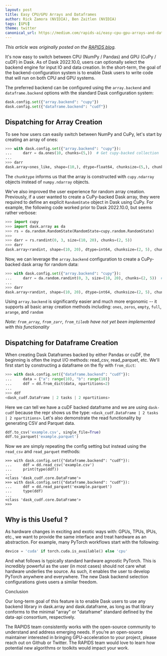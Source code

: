 ```yaml
---
layout: post
title: Easy CPU/GPU Arrays and Dataframes
author: Rick Zamora (NVIDIA), Ben Zaitlen (NVIDIA)
tags: [GPU]
theme: twitter
canonical_url: https://medium.com/rapids-ai/easy-cpu-gpu-arrays-and-dataframes-run-your-dask-code-where-youd-like-e349d92351d
---
```


_This article was originally posted on the [RAPIDS blog](https://medium.com/rapids-ai/easy-cpu-gpu-arrays-and-dataframes-run-your-dask-code-where-youd-like-e349d92351d)._

It's now easy to switch between CPU (NumPy / Pandas) and GPU (CuPy / cuDF) in Dask.
As of Dask 2022.10.0, users can optionally select the backend engine for input IO and data creation. In the short-term, the goal of the backend-configuration system is to enable Dask users to write code that will run on both CPU and GPU systems.

The preferred backend can be configured using the `array.backend` and `dataframe.backend` options with the standard Dask configuration system:

```python
dask.config.set({"array.backend": "cupy"})
dask.config.set({"dataframe.backend": "cudf"})
```

## Dispatching for Array Creation

To see how users can easily switch between NumPy and CuPy, let's start by creating an array of ones:

```python
>>> with dask.config.set({"array.backend": "cupy"}):
...     darr = da.ones(10, chunks=(5,))  # Get cupy-backed collection
...
>>> darr
dask.array<ones_like, shape=(10,), dtype=float64, chunksize=(5,), chunktype=cupy.ndarray>
```

The `chunktype` informs us that the array is constructed with `cupy.ndarray`
objects instead of `numpy.ndarray` objects.

We've also improved the user experience for random array creation. Previously, if a user wanted to create a CuPy-backed Dask array, they were required to define an explicit `RandomState` object in Dask using CuPy. For example, the following code worked prior to Dask 2022.10.0, but seems rather verbose:

```python
>>> import cupy
>>> import dask.array as da
>>> rs = da.random.RandomState(RandomState=cupy.random.RandomState)
>>>
>>> darr = rs.randint(0, 3, size=(10, 20), chunks=(2, 5))
>>> darr
dask.array<randint, shape=(10, 20), dtype=int64, chunksize=(2, 5), chunktype=cupy.ndarray>
```

Now, we can leverage the `array.backend` configuration to create a CuPy-backed dask array for random data:

```python
>>> with dask.config.set({"array.backend": "cupy"}):
...     darr = da.random.randint(0, 3, size=(10, 20), chunks=(2, 5))  # Get cupy-backed collection
...
>>> darr
dask.array<randint, shape=(10, 20), dtype=int64, chunksize=(2, 5), chunktype=cupy.ndarray>
```

Using `array.backend` is significantly easier and much more ergonomic -- it supports all basic array creation methods including: `ones`, `zeros`, `empty`, `full`, `arange`, and `random`

_Note: `from_array`, `from_zarr`, `from_tiledb` have not yet been implemented
with this functionality_

## Dispatching for Dataframe Creation

When creating Dask Dataframes backed by either Pandas or cuDF, the beginning is often the input I/O methods: read_csv, read_parquet, etc. We'll first start by constructing a dataframe on the fly with `from_dict`:

```python
>>> with dask.config.set({"dataframe.backend": "cudf"}):
...     data = {"a": range(10), "b": range(10)}
...     ddf = dd.from_dict(data, npartitions=2)
...
>>> ddf
<dask_cudf.DataFrame | 2 tasks | 2 npartitions>
```

Here we can tell we have a cuDF backed dataframe and we are using `dask-cudf`
because the repr shows us the type: `<dask_cudf.DataFrame | 2 tasks | 2 npartitions>`.
Let's also demonstrate the read functionality by generating CSV and
Parquet data.

```python
ddf.to_csv('example.csv', single_file=True)
ddf.to_parquet('example.parquet')
```

Now we are simply repeating the config setting but instead using the `read_csv`
and `read_parquet` methods:

```
>>> with dask.config.set({"dataframe.backend": "cudf"}):
...     ddf = dd.read_csv('example.csv')
...     print(type(ddf))
...
<class 'dask_cudf.core.DataFrame'>
>>> with dask.config.set({"dataframe.backend": "cudf"}):
...     ddf = dd.read_parquet('example.parquet')
...     type(ddf)
...
<class 'dask_cudf.core.DataFrame'>
>>>
```

## Why is this Useful ?

As hardware changes in exciting and exotic ways with: GPUs, TPUs, IPUs,
etc., we want to provide the same interface and treat hardware as an
abstraction. For example, many PyTorch workflows start with the following:

```python
device = 'cuda' if torch.cuda.is_available() else 'cpu'
```

And what follows is typically standard hardware agnostic PyTorch. This is
incredibly powerful as the user (in most cases) should not care what hardware
underlies the source. As such, it enables the user to develop PyTorch anywhere
and everywhere. The new Dask backend selection configurations gives users a
similar freedom.

Conclusion

Our long-term goal of this feature is to enable Dask users to use any backend library in dask.array and dask.dataframe, as long as that library conforms to the minimal "array" or "dataframe" standard defined by the data-api consortium, respectively.

The RAPIDS team consistently works with the open-source community to understand and address emerging needs. If you’re an open-source maintainer interested in bringing GPU-acceleration to your project, please reach out on Github or Twitter. The RAPIDS team would love to learn how potential new algorithms or toolkits would impact your work.
